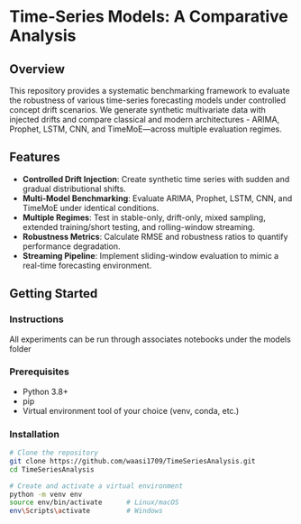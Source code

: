 # Time-Series Models: A Comparative Analysis

## Overview
This repository provides a systematic benchmarking framework to evaluate the robustness of various time-series forecasting models under controlled concept drift scenarios. We generate synthetic multivariate data with injected drifts and compare classical and modern architectures - ARIMA, Prophet, LSTM, CNN, and TimeMoE—across multiple evaluation regimes.


## Features
- **Controlled Drift Injection**: Create synthetic time series with sudden and gradual distributional shifts.  
- **Multi-Model Benchmarking**: Evaluate ARIMA, Prophet, LSTM, CNN, and TimeMoE under identical conditions.  
- **Multiple Regimes**: Test in stable-only, drift-only, mixed sampling, extended training/short testing, and rolling-window streaming.  
- **Robustness Metrics**: Calculate RMSE and robustness ratios to quantify performance degradation.  
- **Streaming Pipeline**: Implement sliding-window evaluation to mimic a real-time forecasting environment.

## Getting Started


### Instructions

All experiments can be run through associates notebooks under the models folder

### Prerequisites
- Python 3.8+  
- pip  
- Virtual environment tool of your choice (venv, conda, etc.)

### Installation
```bash
# Clone the repository
git clone https://github.com/waasi1709/TimeSeriesAnalysis.git
cd TimeSeriesAnalysis

# Create and activate a virtual environment
python -m venv env
source env/bin/activate      # Linux/macOS
env\Scripts\activate         # Windows


